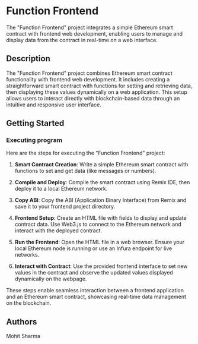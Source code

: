 # Function Frontend

The "Function Frontend" project integrates a simple Ethereum smart contract with frontend web development, enabling users to manage and display data from the contract in real-time on a web interface.

## Description

The "Function Frontend" project combines Ethereum smart contract functionality with frontend web development. It includes creating a straightforward smart contract with functions for setting and retrieving data, then displaying these values dynamically on a web application. This setup allows users to interact directly with blockchain-based data through an intuitive and responsive user interface.

## Getting Started

### Executing program

Here are the steps for executing the "Function Frontend" project:

1. **Smart Contract Creation**: Write a simple Ethereum smart contract with functions to set and get data (like messages or numbers).

2. **Compile and Deploy**: Compile the smart contract using Remix IDE, then deploy it to a local Ethereum network.

3. **Copy ABI**: Copy the ABI (Application Binary Interface) from Remix and save it to your frontend project directory.

4. **Frontend Setup**: Create an HTML file with fields to display and update contract data. Use Web3.js to connect to the Ethereum network and interact with the deployed contract.

5. **Run the Frontend**: Open the HTML file in a web browser. Ensure your local Ethereum node is running or use an Infura endpoint for live networks.

6. **Interact with Contract**: Use the provided frontend interface to set new values in the contract and observe the updated values displayed dynamically on the webpage.

These steps enable seamless interaction between a frontend application and an Ethereum smart contract, showcasing real-time data management on the blockchain.

## Authors

Mohit Sharma
